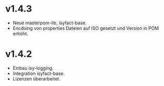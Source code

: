 # v1.4.3
- Neue masterpom-lib, isyfact-base.
- Encdoing von properties Dateien auf ISO gesetzt und Version in POM erhöht.

# v1.4.2
- Einbau isy-logging.
- Integration isyfact-base.
- Lizenzen überarbeitet.
